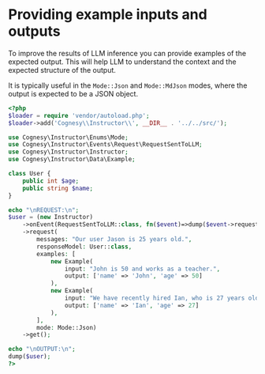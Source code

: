 # Providing example inputs and outputs

To improve the results of LLM inference you can provide examples of the expected output.
This will help LLM to understand the context and the expected structure of the output.

It is typically useful in the `Mode::Json` and `Mode::MdJson` modes, where the output
is expected to be a JSON object.

```php
<?php
$loader = require 'vendor/autoload.php';
$loader->add('Cognesy\\Instructor\\', __DIR__ . '../../src/');

use Cognesy\Instructor\Enums\Mode;
use Cognesy\Instructor\Events\Request\RequestSentToLLM;
use Cognesy\Instructor\Instructor;
use Cognesy\Instructor\Data\Example;

class User {
    public int $age;
    public string $name;
}

echo "\nREQUEST:\n";
$user = (new Instructor)
    ->onEvent(RequestSentToLLM::class, fn($event)=>dump($event->request->body()))
    ->request(
        messages: "Our user Jason is 25 years old.",
        responseModel: User::class,
        examples: [
            new Example(
                input: "John is 50 and works as a teacher.",
                output: ['name' => 'John', 'age' => 50]
            ),
            new Example(
                input: "We have recently hired Ian, who is 27 years old.",
                output: ['name' => 'Ian', 'age' => 27]
            ),
        ],
        mode: Mode::Json)
    ->get();

echo "\nOUTPUT:\n";
dump($user);
?>
```
